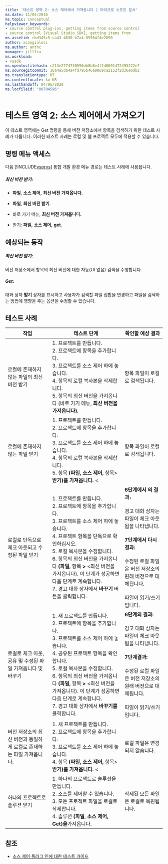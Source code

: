 ```yaml
---
title: '테스트 영역 2: 소스 제어에서 가져옵니다 | 마이크로 소프트 문서'
ms.date: 11/04/2016
ms.topic: conceptual
helpviewer_keywords:
- source control plug-ins, getting items from source control
- source control [Visual Studio SDK], getting items from
ms.assetid: cbd345c5-ca43-4630-b7a4-85564f4e2090
author: acangialosi
ms.author: anthc
manager: jillfra
ms.workload:
- vssdk
ms.openlocfilehash: c213e2774730596db8b8e4f2d0691472495222e7
ms.sourcegitcommit: 16a4a5da4a4fd795b46a0869ca2152f2d36e6db2
ms.translationtype: MT
ms.contentlocale: ko-KR
ms.lasthandoff: 04/06/2020
ms.locfileid: "80704596"
---
```

# <a name="test-area-2-get-from-source-control"></a>테스트 영역 2: 소스 제어에서 가져오기
이 테스트 영역에는 Get 명령을 통해 버전 저장소에서 항목을 검색하기 위한 테스트 사례가 다룹니다. 이러한 테스트 사례는 로컬 및 웹 프로젝트 모두에 적용할 수 있습니다.

## <a name="command-menu-access"></a>명령 메뉴 액세스
 다음 [!INCLUDE[vsprvs](../../code-quality/includes/vsprvs_md.md)] 통합 개발 환경 메뉴 경로는 테스트 사례에 사용됩니다.

##### <a name="get-latest-version"></a>최신 버전 받기:

- **파일**, **소스 제어,** **최신 버전 가져옵니다.**

- **파일**, **최신 버전 받기**.

- 바로 가기 메뉴, **최신 버전 가져옵니다.**

- 받기: **파일,** **소스 제어,** **get**.

## <a name="expected-behavior"></a>예상되는 동작

##### <a name="get-latest-version"></a>최신 버전 받기:
 버전 저장소에서 항목의 최신 버전에 대한 자동(UI 없음) 검색을 수행합니다.

##### <a name="get"></a>Get:
 대화 상자 **받기** 상자를 표시하고 사용자가 검색할 파일 집합을 변경하고 파일을 검색하는 방법에 영향을 주는 옵션을 수정할 수 있습니다.

## <a name="test-cases"></a>테스트 사례

|작업|테스트 단계|확인할 예상 결과|
|------------|----------------|--------------------------------|
|로컬에 존재하지 않는 파일의 최신 버전 받기|1. 프로젝트를 만듭니다.<br />2. 프로젝트에 항목을 추가합니다.<br />3. 프로젝트를 소스 제어 하에 놓습니다.<br />4. 항목의 로컬 복사본을 삭제합니다.<br />5. 항목의 최신 버전을 가져옵니다 (바로 가기 메뉴, **최신 버전을 가져옵니다).**|항목 파일이 로컬로 검색됩니다.|
|로컬에 존재하지 않는 파일 받기|1. 프로젝트를 만듭니다.<br />2. 프로젝트에 항목을 추가합니다.<br />3. 프로젝트를 소스 제어 하에 놓습니다.<br />4. 항목의 로컬 복사본을 삭제합니다.<br />5. 항목 **(파일,** **소스 제어,** 항목> **받기)를 가져옵니다.** \<|항목 파일이 로컬로 검색됩니다.|
|로컬로 단독으로 체크 아웃되고 수정된 파일 받기|1. 프로젝트를 만듭니다.<br />2. 프로젝트에 항목을 추가합니다.<br />3. 프로젝트를 소스 제어 하에 놓습니다.<br />4. 프로젝트 항목을 단독으로 확인하십시오.<br />5. 로컬 복사본을 수정합니다.<br />6. 항목의 최신 버전을 가져옵니다 **(파일,** 항목 **>** \<최신 버전을 가져옵니다). 이 단계가 성공하면 다음 단계로 계속합니다.<br />7. 경고 대화 상자에서 **바꾸기** 버튼을 클릭합니다.|**6단계에서 의 결과**`:`<br /><br /> 경고 대화 상자는 파일이 체크 아웃됨을 나타냅니다.<br /><br /> **7단계에서 다시 결과:**<br /><br /> 수정된 로컬 파일은 버전 저장소의 원래 버전으로 대체됩니다.<br /><br /> 파일이 읽기/쓰기입니다.|
|로컬로 체크 아웃, 공유 및 수정된 파일 가져옵니다 및 바꾸기|1. 새 프로젝트를 만듭니다.<br />2. 프로젝트에 항목을 추가합니다.<br />3. 프로젝트를 소스 제어 하에 놓습니다.<br />4. 공유된 프로젝트 항목을 확인합니다.<br />5. 로컬 복사본을 수정합니다.<br />6. 항목의 최신 버전을 가져옵니다 **(파일,** 항목 **>** \<최신 버전을 가져옵니다). 이 단계가 성공하면 다음 단계로 계속합니다.<br />7. 경고 대화 상자에서 **바꾸기를** 클릭합니다.|**6단계의 결과:**<br /><br /> 경고 대화 상자는 파일이 체크 아웃됨을 나타냅니다.<br /><br /> **7단계결과:**<br /><br /> 수정된 로컬 파일은 버전 저장소의 원래 버전으로 대체됩니다.<br /><br /> 파일이 읽기/쓰기입니다.|
|버전 저장소의 최신 버전과 동일하게 로컬로 존재하는 파일 가져옵니다.|1. 새 프로젝트를 만듭니다.<br />2. 프로젝트에 항목을 추가합니다.<br />3. 프로젝트를 소스 제어 하에 놓습니다.<br />4. 항목 **(파일,** **소스 제어,** 항목> **받기)를 가져옵니다.** \<|로컬 파일은 변경되지 않습니다.|
|하나의 프로젝트로 솔루션 받기|1. 하나의 프로젝트로 솔루션을 만듭니다.<br />2. 소스를 제어할 수 있습니다.<br />3. 모든 프로젝트 파일을 로컬로 삭제합니다.<br />4. 솔루션 **(파일**, **소스 제어,** **Get)을**가져옵니다.|삭제된 모든 파일은 로컬로 복원됩니다.|

## <a name="see-also"></a>참조
- [소스 제어 플러그 인에 대한 테스트 가이드](../../extensibility/internals/test-guide-for-source-control-plug-ins.md)
